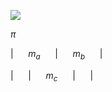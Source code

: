 ![](http://latex.codecogs.com/gif.latex?$\pi$)


$\pi$

|$~~~~~~$$m_a$$~~~~~~$|$~~~~~~$$m_b$$~~~~~~$|

|$~~~~~~$|$~~~~~~$$m_c$$~~~~~~$|$~~~~~~$|